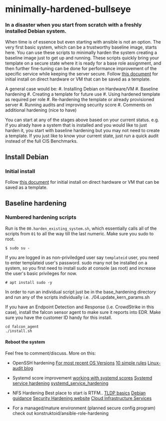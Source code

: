 # minimally-hardened-bullseye

### In a disaster when you start from scratch with a freshly installed Debian system.
When time is of essence but even starting with ansible is not an option. The very first basic system, which can be a trustworthy baseline image, starts here. 
You can use these scripts to minimally harden the system creating a baseline image just to get up and running. These scripts quickly bring your template on a secure state where it is ready for a base role assignment, and then further fine-tuning can be done for performance improvement of the specific service while keeping the server secure. Follow [this document]() for initial install on direct hardware or VM that can be saved as a template.

A general case would be: 
  #. Installing Debian on Hardware/VM 
  #. Baseline hardening
  #. Creating a template for future use
  #. Using hardened template as required per role
  #. Re-hardening the template or already provisioned server
  #. Running audits and improving security score
  #. Comments on additional hardening (nice to have)

You can start at any of the stages above based on your current status. e.g. if you alrady have a system that is installed and you would like to just harden it, you start with baseline hardening but you may not need to create a template. If you just like to know your current state, just run a quick audit instead of the full CIS Benchmarks.

## Install Debian
### Initial install 
Follow [this document](TODO:) for initial install on direct hardware or VM that can be saved as a template.

## Baseline hardening
### Numbered hardening scripts

Run is the `00.harden_existing_system.sh`, which essentially calls all of the scripts from `01` to all the way till the last numeric. Make sure you sudo to root.
```
$ sudo su -
```
If you are logged in as non-priviledged user say `templateid` user, you need to enter templateid user's password. sudo many not be installed on a system, so you first need to install sudo at console (as root) and increase the user's basic privileges for now. 
``` 
# apt install sudo -y
```
In order to run an individual script just be in the base_hardening directory and run any
of the scripts individually i.e.
./04.update_kern_params.sh

If you have an Endpoint Detection and Response (i.e. CrowdStrike in this case), install the falcon sensor agent to make sure it reports into EDR. Make sure you have the customer ID handy for this install.
```
cd falcon_agent
./install.sh
```
#### Reboot the system  

Feel free to comment/discuss.
More on this:
* OpenSSH hardening
  [For most recent OS Versions](https://www.sshaudit.com/hardening_guides.html)
  [10 simple rules](https://linuxhandbook.com/ssh-hardening-tips/)
  [Linux-audit blog](https://linux-audit.com/audit-and-harden-your-ssh-configuration/)

* Systemd score improvement
  [working with systemd scores](https://www.opensourcerers.org/2022/04/25/optimizing-a-systemd-service-for-security/)
  [Systemd service hardening](https://www.linuxjournal.com/content/systemd-service-strengthening)
  [systemd_service_hardening](https://gist.github.com/ageis/f5595e59b1cddb1513d1b425a323db04)

* NFS Hardening
  Best place to start is RTFM.. 
  [TLDP basics](https://tldp.org/HOWTO/NFS-HOWTO/security.html)
  [Debian guidance](https://wiki.debian.org/SecuringNFS) 
  [Security Hardening website](http://www.securityhardening.com/library/Article14.pdf)
  [Cloud Infrastructure Services](https://cloudinfrastructureservices.co.uk/how-to-install-nfs-on-debian-11-server/)

* For a managed/mature environment (planned secure config program) check out konstruktoid/ansible-role-hardening
